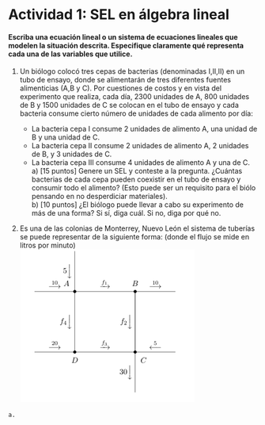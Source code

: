 Actividad 1: SEL en álgebra lineal
===
#### Escriba una ecuación lineal o un sistema de ecuaciones lineales que modelen la situación descrita. Especifique claramente qué representa cada una de las variables que utilice.
1. Un biólogo colocó tres cepas de bacterias (denominadas I,II,II) en un tubo de ensayo, donde se alimentarán de tres diferentes fuentes alimenticias (A,B y C). Por cuestiones de costos y en vista del experimento que realiza, cada día, 2300 unidades de A, 800 unidades de B y 1500 unidades de C se colocan en el tubo de ensayo y cada bacteria consume cierto número de unidades de cada alimento por día:
   * La bacteria cepa I consume 2 unidades de alimento A, una unidad de B y una unidad de C.
   * La bacteria cepa II consume 2 unidades de alimento A, 2 unidades de B, y 3 unidades de C.
   * La bacteria cepa III consume 4 unidades de alimento A y una de C.  
a) [15 puntos] Genere un SEL y conteste a la pregunta. ¿Cuántas bacterias de cada cepa pueden coexistir en el tubo de ensayo y consumir todo el alimento? (Esto puede ser un requisito para el biólo pensando en no desperdiciar materiales).  
b) [10 puntos] ¿El biólogo puede llevar a cabo su experimento de más de una forma? Si sí, diga cuál. Si no, diga por qué no.

  2. Es una de las colonias de Monterrey, Nuevo León el sistema de tuberías se puede representar de la siguiente forma: (donde el flujo se mide en litros por minuto)   
  ![ejercicio 2][e2]

    a. 

[e2]: ../img/act1.png
